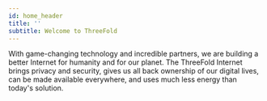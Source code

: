 ```yaml
---
id: home_header
title: ''
subtitle: Welcome to ThreeFold
---
```


With game-changing technology and incredible partners, we are building a better Internet for humanity and for our planet. The ThreeFold Internet brings privacy and security, gives us all back ownership of our digital lives, can be made available everywhere, and uses much less energy than today's solution.

<!-- We are building the next generation peer-to-peer internet infrastructure. After creating a powerful and super sustainable operating system that can host all of humanity's digital needs and data in smart contracts, we are now creating a fair, equal and private Internet experience to free humanity from the tech giants that exploit our data.